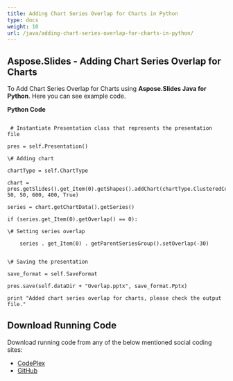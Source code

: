 ```yaml
---
title: Adding Chart Series Overlap for Charts in Python
type: docs
weight: 10
url: /java/adding-chart-series-overlap-for-charts-in-python/
---
```


## **Aspose.Slides - Adding Chart Series Overlap for Charts**
To Add Chart Series Overlap for Charts using **Aspose.Slides Java for Python**. Here you can see example code.

**Python Code**

```

 # Instantiate Presentation class that represents the presentation file

pres = self.Presentation()

\# Adding chart

chartType = self.ChartType

chart = pres.getSlides().get_Item(0).getShapes().addChart(chartType.ClusteredColumn, 50, 50, 600, 400, True)

series = chart.getChartData().getSeries()

if (series.get_Item(0).getOverlap() == 0):

\# Setting series overlap

    series . get_Item(0) . getParentSeriesGroup().setOverlap(-30)


\# Saving the presentation

save_format = self.SaveFormat

pres.save(self.dataDir + "Overlap.pptx", save_format.Pptx)

print "Added chart series overlap for charts, please check the output file."

```
## **Download Running Code**
Download running code from any of the below mentioned social coding sites:

- [CodePlex](https://asposeslidesjavapython.codeplex.com/releases/view/620922)
- [GitHub](https://github.com/aspose-slides/Aspose.Slides-for-Java/releases/tag/Aspose.Slides_Java_for_Python-v1.0)
